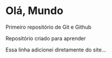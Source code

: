 # Olá, Mundo
 Primeiro repositório de Git e Github

 Repositório criado para aprender
 
 Essa linha adicionei diretamente do site...

